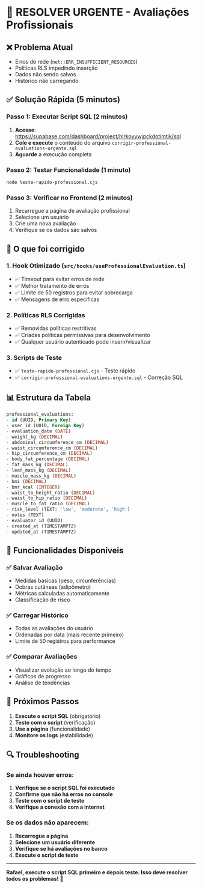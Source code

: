 # 🚨 RESOLVER URGENTE - Avaliações Profissionais

## ❌ Problema Atual
- Erros de rede (`net::ERR_INSUFFICIENT_RESOURCES`)
- Políticas RLS impedindo inserção
- Dados não sendo salvos
- Histórico não carregando

## ✅ Solução Rápida (5 minutos)

### Passo 1: Executar Script SQL (2 minutos)
1. **Acesse**: https://supabase.com/dashboard/project/hlrkoyywjpckdotimtik/sql
2. **Cole e execute** o conteúdo do arquivo `corrigir-professional-evaluations-urgente.sql`
3. **Aguarde** a execução completa

### Passo 2: Testar Funcionalidade (1 minuto)
```bash
node teste-rapido-professional.cjs
```

### Passo 3: Verificar no Frontend (2 minutos)
1. Recarregue a página de avaliação profissional
2. Selecione um usuário
3. Crie uma nova avaliação
4. Verifique se os dados são salvos

## 🔧 O que foi corrigido

### 1. Hook Otimizado (`src/hooks/useProfessionalEvaluation.ts`)
- ✅ Timeout para evitar erros de rede
- ✅ Melhor tratamento de erros
- ✅ Limite de 50 registros para evitar sobrecarga
- ✅ Mensagens de erro específicas

### 2. Políticas RLS Corrigidas
- ✅ Removidas políticas restritivas
- ✅ Criadas políticas permissivas para desenvolvimento
- ✅ Qualquer usuário autenticado pode inserir/visualizar

### 3. Scripts de Teste
- ✅ `teste-rapido-professional.cjs` - Teste rápido
- ✅ `corrigir-professional-evaluations-urgente.sql` - Correção SQL

## 📊 Estrutura da Tabela
```sql
professional_evaluations:
- id (UUID, Primary Key)
- user_id (UUID, Foreign Key)
- evaluation_date (DATE)
- weight_kg (DECIMAL)
- abdominal_circumference_cm (DECIMAL)
- waist_circumference_cm (DECIMAL)
- hip_circumference_cm (DECIMAL)
- body_fat_percentage (DECIMAL)
- fat_mass_kg (DECIMAL)
- lean_mass_kg (DECIMAL)
- muscle_mass_kg (DECIMAL)
- bmi (DECIMAL)
- bmr_kcal (INTEGER)
- waist_to_height_ratio (DECIMAL)
- waist_to_hip_ratio (DECIMAL)
- muscle_to_fat_ratio (DECIMAL)
- risk_level (TEXT: 'low', 'moderate', 'high')
- notes (TEXT)
- evaluator_id (UUID)
- created_at (TIMESTAMPTZ)
- updated_at (TIMESTAMPTZ)
```

## 🎯 Funcionalidades Disponíveis

### ✅ Salvar Avaliação
- Medidas básicas (peso, circunferências)
- Dobras cutâneas (adipômetro)
- Métricas calculadas automaticamente
- Classificação de risco

### ✅ Carregar Histórico
- Todas as avaliações do usuário
- Ordenadas por data (mais recente primeiro)
- Limite de 50 registros para performance

### ✅ Comparar Avaliações
- Visualizar evolução ao longo do tempo
- Gráficos de progresso
- Análise de tendências

## 🚀 Próximos Passos

1. **Execute o script SQL** (obrigatório)
2. **Teste com o script** (verificação)
3. **Use a página** (funcionalidade)
4. **Monitore os logs** (estabilidade)

## 🔍 Troubleshooting

### Se ainda houver erros:
1. **Verifique se o script SQL foi executado**
2. **Confirme que não há erros no console**
3. **Teste com o script de teste**
4. **Verifique a conexão com a internet**

### Se os dados não aparecem:
1. **Recarregue a página**
2. **Selecione um usuário diferente**
3. **Verifique se há avaliações no banco**
4. **Execute o script de teste**

---

**Rafael, execute o script SQL primeiro e depois teste. Isso deve resolver todos os problemas! 🚀**
